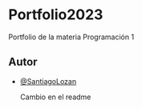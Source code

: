 # Portfolio2023
Portfolio de la materia Programación 1

## Autor

- [@SantiagoLozan](https://www.github.com/SantiagoLozan)


  Cambio en el readme